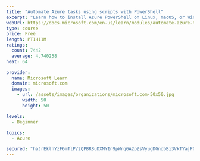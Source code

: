 ```yaml
---
title: "Automate Azure tasks using scripts with PowerShell"
excerpt: "Learn how to install Azure PowerShell on Linux, macOS, or Windows and then connect to Azure and manage your resources."
webUrl: https://docs.microsoft.com/en-us/learn/modules/automate-azure-tasks-with-powershell/
type: course
price: Free
length: PT1H11M
ratings:
  count: 7442
  average: 4.740258
heat: 64

provider:
  name: Microsoft Learn
  domain: microsoft.com
  images:
    - url: /assets/images/organizations/microsoft.com-50x50.jpg
      width: 50
      height: 50

levels:
  - Beginner

topics:
  - Azure

secured: "haJrEklnYzF6mTlP/2QPBR8uDXMYIn9pWrqGA2pZsVyugDGndbBi3VkTYajF0WwyFuS8RGKyfWCuF8vl7Rxw4EJXApxPDHcE1gh9GCwMUqNFMTKBwYE8zg/jGcnGq+kQ8rsz/3JtyANf0e/f/V/sGC8wXvPWZvePsa/u/EEPOPa9o5/9b1GS23ld3hznWDOR10p5FC1xjvKVP/ZQFNUBBhDt57z+9aMVVYVWf4YcqkyKfCnKP5ZPz78SWCmHYjI1PEUs+jJxyi23rCdWFEOnl8qjlMplAlvBtK/5au8brcxC43sHmjH4WFEjOYJvLtiKcAvF5UP/4nLZ3N9fItgPruziedQGwUYk2V/6lAEdT/NajJ8utIvKAK1uT3eVGjnkKHnCH4Ezd+ZhRoOIjUBVsuc28ADTa9hCss45WaXhWxg=;uv3TNA725qXQX3arZSlylg=="
---
```


